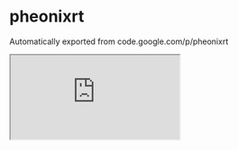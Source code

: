 # pheonixrt
Automatically exported from code.google.com/p/pheonixrt

<iframe src="http://youtu.be/watch?v=ggDMs3GozSU" />
